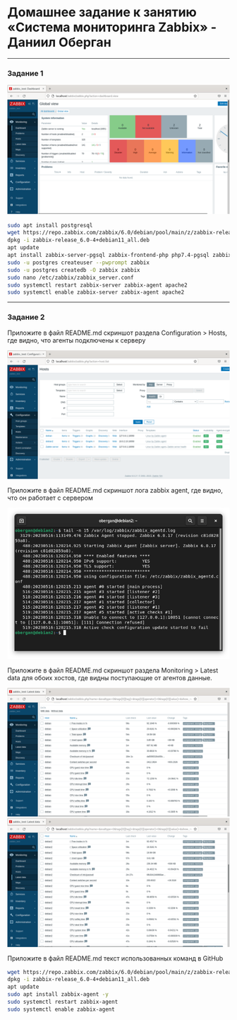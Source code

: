 # Домашнее задание к занятию «Система мониторинга Zabbix» - Даниил Оберган

---

### Задание 1

![img](img/9-2/01.png)

```bash
sudo apt install postgresql
wget https://repo.zabbix.com/zabbix/6.0/debian/pool/main/z/zabbix-release/zabbix-release_6.0-4+debian11_all.deb
dpkg -i zabbix-release_6.0-4+debian11_all.deb
apt update
apt install zabbix-server-pgsql zabbix-frontend-php php7.4-pgsql zabbix-apache-conf zabbix-sql-scripts zabbix-agent
sudo -u postgres createuser --pwprompt zabbix
sudo -u postgres createdb -O zabbix zabbix
sudo nano /etc/zabbix/zabbix_server.conf
sudo systemctl restart zabbix-server zabbix-agent apache2
sudo systemctl enable zabbix-server zabbix-agent apache2
```

---

### Задание 2

Приложите в файл README.md скриншот раздела Configuration > Hosts, где видно, что агенты подключены к серверу

![img](img/9-2/02.png)

Приложите в файл README.md скриншот лога zabbix agent, где видно, что он работает с сервером

![img](img/9-2/03.png)

Приложите в файл README.md скриншот раздела Monitoring > Latest data для обоих хостов, где видны поступающие от агентов данные.

![img](img/9-2/04.png)
![img](img/9-2/05.png)

Приложите в файл README.md текст использованных команд в GitHub

```bash
wget https://repo.zabbix.com/zabbix/6.0/debian/pool/main/z/zabbix-release/zabbix-release_6.0-4+debian11_all.deb
dpkg -i zabbix-release_6.0-4+debian11_all.deb
apt update
sudo apt install zabbix-agent -y
sudo systemctl restart zabbix-agent
sudo systemctl enable zabbix-agent
```
